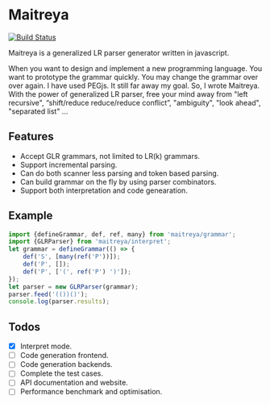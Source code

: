 # Maitreya

[![Build Status](https://travis-ci.org/hackwaly/maitreya.svg)](https://travis-ci.org/hackwaly/maitreya)

Maitreya is a generalized LR parser generator written in javascript.

When you want to design and implement a new programming language. You want to prototype the grammar quickly. You may change the grammar over over again. I have used PEGjs. It still far away my goal. So, I wrote Maitreya. With the power of generalized LR parser, free your mind away from "left recursive", “shift/reduce reduce/reduce conflict”, "ambiguity", "look ahead", "separated list" ...

## Features

- Accept GLR grammars, not limited to LR(k) grammars.
- Support incremental parsing.
- Can do both scanner less parsing and token based parsing.
- Can build grammar on the fly by using parser combinators.
- Support both interpretation and code genearation.

## Example

```javascript
import {defineGrammar, def, ref, many} from 'maitreya/grammar';
import {GLRParser} from 'maitreya/interpret';
let grammar = defineGrammar(() => {
    def('S', [many(ref('P'))]);
    def('P', []);
    def('P', ['(', ref('P') ')']);
});
let parser = new GLRParser(grammar);
parser.feed('(())()');
console.log(parser.results);
```

## Todos

- [x] Interpret mode.
- [ ] Code generation frontend.
- [ ] Code generation backends.
- [ ] Complete the test cases.
- [ ] API documentation and website.
- [ ] Performance benchmark and optimisation.
